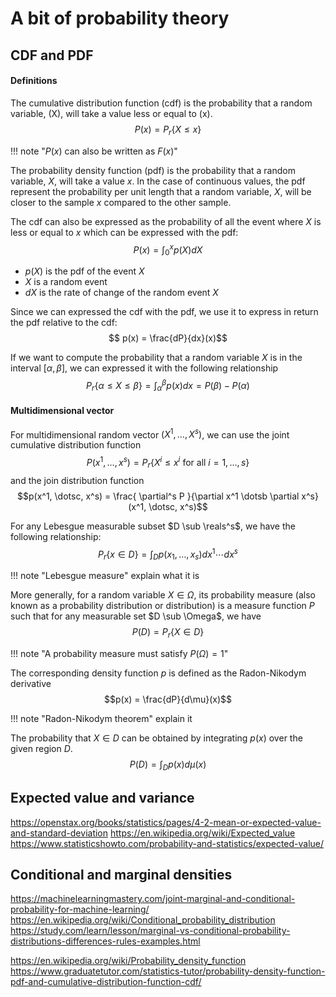 # A bit of probability theory

## CDF and PDF

#### Definitions

The cumulative distribution function (cdf) is the probability that a random variable, \(X\), will take a value less or equal to \(x\).
$$P(x) = P_r \{ X \le x \}$$

!!! note "$P(x)$ can also be written as $F(x)$"

The probability density function (pdf) is the probability that a random variable, $X$, will take a value $x$. In the case of continuous values, the pdf represent the probability per unit length that a random variable, $X$, will be closer to the sample $x$ compared to the other sample.

The cdf can also be expressed as the probability of all the event where $X$ is less or equal to $x$ which can be expressed with the pdf:
$$P(x) = \int_0^x p(X)dX$$
- $p(X)$ is the pdf of the event $X$
- $X$ is a random event
- $dX$ is the rate of change of the random event $X$

Since we can expressed the cdf with the pdf, we use it to express in return the pdf relative to the cdf:
$$ p(x) = \frac{dP}{dx}(x)$$

If we want to compute the probability that a random variable $X$ is in the interval $[\alpha, \beta]$, we can expressed it with the following relationship
$$P_r \{\alpha \le X \le \beta \} = \int_\alpha^\beta p(x)dx = P(\beta) - P(\alpha)$$

#### Multidimensional vector

For multidimensional random vector $(X^1, \dotsc, X^s)$, we can use the joint cumulative distribution function
$$P(x^1, \dotsc, x^s) = P_r \{ X^i \le x^i \text{ for all } i = 1, \dotsc, s \}$$
and the join distribution function
$$p(x^1, \dotsc, x^s) = \frac{ \partial^s P }{\partial x^1 \dotsb \partial x^s}(x^1, \dotsc, x^s)$$

For any Lebesgue measurable subset $D \sub \reals^s$, we have the following relationship:
$$P_r \{ x \in D \} = \int_D p(x_1, \dotsc, x_s) dx^1 \dotsb dx^s$$

!!! note "Lebesgue measure"
    explain what it is

More generally, for a random variable $X \in \Omega$, its probability measure (also known as a probability distribution or distribution) is a measure function $P$ such that for any measurable set $D \sub \Omega$, we have
$$P(D) = P_r \{ X \in D \}$$

!!! note "A probability measure must satisfy $P(\Omega) = 1$"

The corresponding density function $p$ is defined as the Radon-Nikodym derivative
$$p(x) = \frac{dP}{d\mu}(x)$$

!!! note "Radon-Nikodym theorem"
    explain it

The probability that $X \in D$ can be obtained by integrating $p(x)$ over the given region $D$.
$$P(D) = \int_D p(x) d\mu(x)$$

## Expected value and variance

https://openstax.org/books/statistics/pages/4-2-mean-or-expected-value-and-standard-deviation
https://en.wikipedia.org/wiki/Expected_value
https://www.statisticshowto.com/probability-and-statistics/expected-value/

## Conditional and marginal densities

https://machinelearningmastery.com/joint-marginal-and-conditional-probability-for-machine-learning/
https://en.wikipedia.org/wiki/Conditional_probability_distribution
https://study.com/learn/lesson/marginal-vs-conditional-probability-distributions-differences-rules-examples.html






https://en.wikipedia.org/wiki/Probability_density_function
https://www.graduatetutor.com/statistics-tutor/probability-density-function-pdf-and-cumulative-distribution-function-cdf/